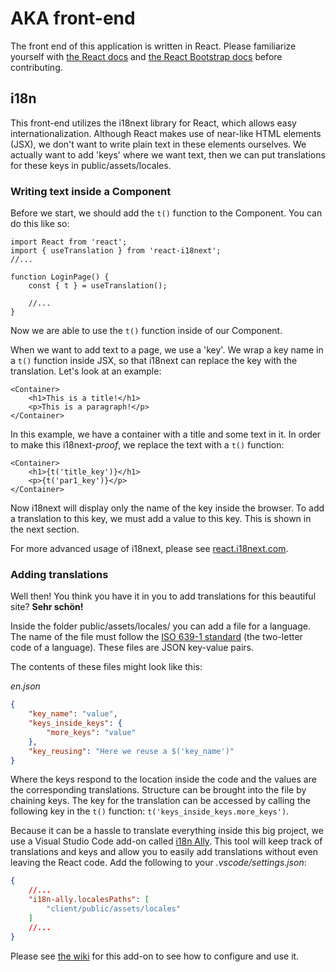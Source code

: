 # AKA front-end

The front end of this application is written in React. Please familiarize yourself with [the React docs](https://reactjs.org/) and [the React Bootstrap docs](https://react-bootstrap.github.io/) before contributing.

## i18n

This front-end utilizes the i18next library for React, which allows easy internationalization. Although React makes use of near-like HTML elements (JSX), we don't want to write plain text in these elements ourselves. We actually want to add 'keys' where we want text, then we can put translations for these keys in public/assets/locales.

### Writing text inside a Component

Before we start, we should add the `t()` function to the Component. You can do this like so:

```JSX
import React from 'react';
import { useTranslation } from 'react-i18next';
//...

function LoginPage() {
    const { t } = useTranslation();

    //...
}
```

Now we are able to use the `t()` function inside of our Component.

When we want to add text to a page, we use a 'key'. We wrap a key name in a `t()` function inside JSX, so that i18next can replace the key with the translation. Let's look at an example:

```JSX
<Container>
    <h1>This is a title!</h1>
    <p>This is a paragraph!</p>
</Container>
```

In this example, we have a container with a title and some text in it. In order to make this i18next-*proof*, we replace the text with a `t()` function:

```JSX
<Container>
    <h1>{t('title_key')}</h1>
    <p>{t('par1_key')}</p>
</Container>
```

Now i18next will display only the name of the key inside the browser. To add a translation to this key, we must add a value to this key. This is shown in the next section.

For more advanced usage of i18next, please see [react.i18next.com](https://react.i18next.com/).


### Adding translations

Well then! You think you have it in you to add translations for this beautiful site? **Sehr schön!**

Inside the folder public/assets/locales/ you can add a file for a language. The name of the file must follow the [ISO 639-1 standard](https://nl.wikipedia.org/wiki/Lijst_van_ISO_639-codes) (the two-letter code of a language). These files are JSON key-value pairs.

The contents of these files might look like this:

*en.json*
```JSON
{
    "key_name": "value",
    "keys_inside_keys": {
        "more_keys": "value"
    },
    "key_reusing": "Here we reuse a $('key_name')"
}
```

Where the keys respond to the location inside the code and the values are the corresponding translations. Structure can be brought into the file by chaining keys. The key for the translation can be accessed by calling the following key in the `t()` function: `t('keys_inside_keys.more_keys')`.

Because it can be a hassle to translate everything inside this big project, we use a Visual Studio Code add-on called [i18n Ally](https://marketplace.visualstudio.com/items?itemName=lokalise.i18n-ally). This tool will keep track of translations and keys and allow you to easily add translations without even leaving the React code. Add the following to your *.vscode/settings.json*:

```JSON
{
    //...
    "i18n-ally.localesPaths": [
        "client/public/assets/locales"
    ]
    //...
}
```


Please see [the wiki](https://github.com/lokalise/i18n-ally/wiki) for this add-on to see how to configure and use it.